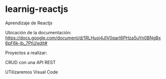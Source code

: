 # learnig-reactjs
Aprendizaje de Reactjs

Ubicación de la documentación: https://docs.google.com/document/d/1RLHuoj4JIV0qarI6PHza5uYn0BNgBx6pF6k-ib_7PtU/edit#

Proyectos a realizar:

CRUD con una API REST

UTilizaremos Visual Code
